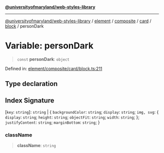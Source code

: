 [**@universityofmaryland/web-styles-library**](../../../../../../../../README.md)

***

[@universityofmaryland/web-styles-library](../../../../../../../../README.md) / [element](../../../../../../../README.md) / [composite](../../../../../README.md) / [card](../../../README.md) / [block](../README.md) / personDark

# Variable: personDark

> `const` **personDark**: `object`

Defined in: [element/composite/card/block.ts:211](https://github.com/UMD-Digital/design-system/blob/7fa144f196ef5f0ef2b372670136735f5a5c9236/packages/styles/source/element/composite/card/block.ts#L211)

## Type declaration

## Index Signature

\[`key`: `string`\]: `string` \| \{ `backgroundColor`: `string`; `display`: `string`; `img, svg`: \{ `display`: `string`; `height`: `string`; `objectFit`: `string`; `width`: `string`; \}; `justifyContent`: `string`; `marginBottom`: `string`; \}

### className

> **className**: `string`
